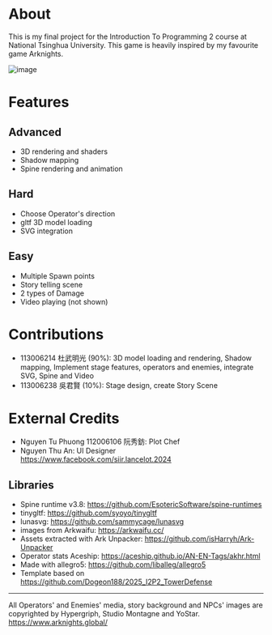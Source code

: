﻿# About
This is my final project for the Introduction To Programming 2 course at National Tsinghua University. This game is heavily inspired by my favourite game Arknights.

![image](https://github.com/user-attachments/assets/8e6b4f10-cc48-41d3-a21a-1524c21ac91b)

# Features
## Advanced
- 3D rendering and shaders
- Shadow mapping
- Spine rendering and animation
## Hard
- Choose Operator's direction
- gltf 3D model loading
- SVG integration
## Easy
- Multiple Spawn points
- Story telling scene
- 2 types of Damage
- Video playing (not shown)

# Contributions
- 113006214 杜武明光 (90%): 3D model loading and rendering, Shadow mapping, Implement stage features, operators and enemies, integrate SVG, Spine and Video
- 113006238 吳君賢 (10%): Stage design, create Story Scene

# External Credits
- Nguyen Tu Phuong 112006106 阮秀鈁: Plot Chef
- Nguyen Thu An: UI Designer https://www.facebook.com/siir.lancelot.2024

## Libraries
- Spine runtime v3.8: https://github.com/EsotericSoftware/spine-runtimes
- tinygltf: https://github.com/syoyo/tinygltf
- lunasvg: https://github.com/sammycage/lunasvg
- images from Arkwaifu: https://arkwaifu.cc/
- Assets extracted with Ark Unpacker: https://github.com/isHarryh/Ark-Unpacker
- Operator stats Aceship: https://aceship.github.io/AN-EN-Tags/akhr.html
- Made with allegro5: https://github.com/liballeg/allegro5
- Template based on https://github.com/Dogeon188/2025_I2P2_TowerDefense

---

All Operators' and Enemies' media, story background and NPCs' images are copyrighted by Hypergriph, Studio Montagne and YoStar. https://www.arknights.global/

